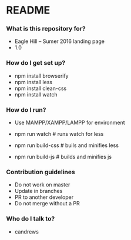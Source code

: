 # README #

### What is this repository for? ###

* Eagle Hill – Sumer 2016 landing page
* 1.0

### How do I get set up? ###

* npm install browserify
* npm install less
* npm install clean-css
* npm install watch

### How do I run? ###

* Use MAMPP/XAMPP/LAMPP for environment

* npm run watch       # runs watch for less
* npm run build-css   # buils and minifies less
* npm run build-js    # builds and minifies js

### Contribution guidelines ###

* Do not work on master
* Update in branches
* PR to another developer
* Do not merge without a PR

### Who do I talk to? ###

* candrews